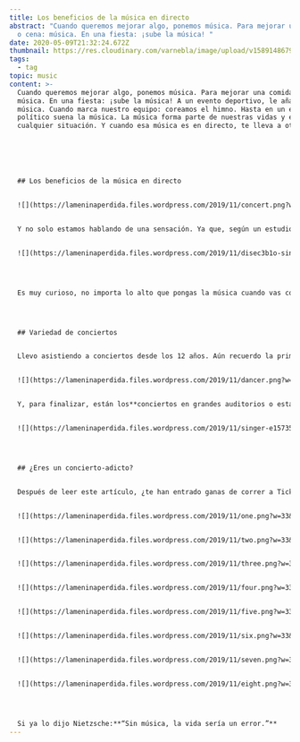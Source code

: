 ```yaml
---
title: Los beneficios de la música en directo
abstract: "Cuando queremos mejorar algo, ponemos música. Para mejorar una comida
  o cena: música. En una fiesta: ¡sube la música! "
date: 2020-05-09T21:32:24.672Z
thumbnail: https://res.cloudinary.com/varnebla/image/upload/v1589148679/audience-868074_1280_zge3nt.jpg
tags:
  - tag
topic: music
content: >-
  Cuando queremos mejorar algo, ponemos música. Para mejorar una comida o cena:
  música. En una fiesta: ¡sube la música! A un evento deportivo, le añadimos
  música. Cuando marca nuestro equipo: coreamos el himno. Hasta en un encuentro
  político suena la música. La música forma parte de nuestras vidas y enriquece
  cualquier situación. Y cuando esa música es en directo, te lleva a otro nivel.






  ## Los beneficios de la música en directo


  ![](https://lameninaperdida.files.wordpress.com/2019/11/concert.png?w=101&h=101)La música en directo tiene algo difícil de describir que empieza mucho antes de la asistencia al concierto, mucho antes de estar en la cola y mucho antes de, tan si quiera, comprar las entradas. Esa emoción, ese “no sé qué que qué se yo” empieza en el momento en que escuchas la primera canción del que, sin saberlo, se convertirá en tu grupo favorito. No recuerdas lo que sentiste la primera vez que los escuchaste, pero, sin saberlo, desde ese momento**has querido cantar sus canciones en las primeras filas de todos sus conciertos**.


  Y no solo estamos hablando de una sensación. Ya que, según un estudio de la Universidad de Deakin (Australia), ir a conciertos te hace más feliz. Para “[If you’re happy and you know it: Music engagement and subjective wellbeing](https://journals.sagepub.com/doi/10.1177/0305735616659552)”, que es el nombre del estudio, se entrevistó a más de 1000 personas y se demostró que aquellos que asisten a conciertos tienen**un nivel de satisfacción mayor en su vida**.


  ![](https://lameninaperdida.files.wordpress.com/2019/11/disec3b1o-sin-tc3adtulo.png?w=539&h=539)




  Es muy curioso, no importa lo alto que pongas la música cuando vas conduciendo (y cantas como si te estuvieras jugando tu estancia en la Academia), nada se compara a la sensación de escuchar las voces de miles de personas cantando contigo, marcando el ritmo con los pies y levantando los brazos al cielo mientras el grupo está tocando sobre el escenario.




  ## Variedad de conciertos


  Llevo asistiendo a conciertos desde los 12 años. Aún recuerdo la primera vez que fui a uno: era verano y fue en la playa. Se trataba del**típico concierto gratuito**que el Ayuntamiento organiza para dar vida a la ciudad en verano, donde el cantante es alguien que quiere volver a estar en el panorama musical. Es pensar en aquellos conciertos y me veo a mi subida a los hombros de mi madre, a quien no le importaba pasarse el día siguiente con dolor de espalda: lo importante era que yo disfrutara al máximo del espectáculo. Les siguieron los**conciertos de la Fiesta Mayor**de mi ciudad, donde el presupuesto era algo más elevado y el cantante incluso aún sonaba en la radio. Recuerdo con cariño esos primeros conciertos, donde lo que importaba era dejarte la voz con tus amigos aunque no conocieras la canción y, una vez acabado, llamada a tus padres para pedirles que, por favor, te dejaran una horita más para poder ir a la feria.


  ![](https://lameninaperdida.files.wordpress.com/2019/11/dancer.png?w=118&h=118)En verano, visita obligada al pueblo, donde el**momento álgido de las fiestas patronales**eran las tres noches de concierto, protagonizados por orquestas con nombres como “Orquesta Pecado” o “Tentación”. Hay que ponerse en contexto: son las fiestas de tu pueblo, vuelves a ver a la familia y te reencuentras con amigos que solo ves de año en año. El plan mejor para tu noche es pedir una cerveza en la barra y bailar toda la noche los “temazos de una vida”, no faltan: Amaral, Paquito el Chocolatero, Estopa, Fito y Fitipaldis e, incluso, algunas orquestas se arrancan con el reaggeton más actual. Seguramente todos aquellos que tenéis un pueblo al que volvéis cada año os habéis visualizado en medio de la plaza dándolo todo mientras, de fondo, el sol empieza a despuntar.


  Y, para finalizar, están los**conciertos en grandes auditorios o estadios de fútbol**. Esos conciertos para los que vas ahorrando durante meses, porque no podrías permitirte perdértelos. En mi caso, he tenido el placer de ver a[Coldplay](https://www.youtube.com/watch?v=0MXiBqgqDeI)tocando en el Estadio Olímpico Lluís Companys (mayo 2016) y a[Foo Fighters en el Lollapalooza](https://www.youtube.com/watch?v=QlK3lGFsEgQ)de Berlín (septiembre 2017). También he asistido en tres ocasiones al Palau Sant Jordi de Barcelona para ver tocar a[Fito y Fitipaldis](https://www.youtube.com/watch?v=m3acmB888SY)(en 2010, 2014 y 2018). En ese mismo recinto, he visto dos veces a[Pablo Alborán](https://www.youtube.com/watch?v=JVfHQ6705EE)(en 2015 y 2018) junto a mi madre, mi amiga de la infancia Paqui y su madre. Estos conciertos los recuerdo con muchísimo cariño, porque**son momentos que atesoras siempre**: compartir una de tus grandes aficiones con personas a las que quieres tanto.


  ![](https://lameninaperdida.files.wordpress.com/2019/11/singer-e1573595770692.png?w=120&h=120)Pero, sin lugar a dudas, el año que más activa he estado en el panorama conciertos ha sido este último, ya que desde abril he asistido a 3 festivales: el**Cruïlla Primavera**del Poble Espanyol de Barcelona, el**Music Port Fest**en Puerto de Sagunto y el**Marenostrum Castle Park**en Fuengirola. Y, en todas las ocasiones, ha sido con la principal motivación de ver en directo a[IZAL](https://www.youtube.com/watch?v=gnTENXZc1jU&t=231s). De hecho, tanto en Barcelona como en Fuengirola, era entrada a concierto único. En el caso de P. de Sagunto, además de disfrutar como nunca de IZAL, pude escuchar en directo a grupos y cantantes que no conocía, como Carlos Sadness o Miss Cafeína, y pude volver a ver a Rayden, a quien había visto tocar en una pequeña sala de Barcelona hace años.**Próximamente**os hablaré de estos festivales: ubicación, organización, ambiente… ¡y os daré consejos por si estáis pensando asistir en futuras ediciones!




  ## ¿Eres un concierto-adicto?


  Después de leer este artículo, ¿te han entrado ganas de correr a Ticketmaster y ver la oferta de conciertos actual? ¿Has revivido el último concierto en el que te dejaste la voz y te mueres de ganas de repetir? ¿Quieres saber si tú también eres un fanático de los conciertos? Si te sientes identificado al menos con 5 de estas afirmaciones, no lo dudes,**¡ERES FAN!**


  ![](https://lameninaperdida.files.wordpress.com/2019/11/one.png?w=33&h=33)Cuando sospechas que tu grupo favorito va a anunciar una nueva gira, lo sigues en todas las RRSS (hasta activas las notificaciones![🔔](https://s0.wp.com/wp-content/mu-plugins/wpcom-smileys/twemoji/2/svg/1f514.svg)), atento al momento en el que anuncien el inicio de la venta de entradas.


  ![](https://lameninaperdida.files.wordpress.com/2019/11/two.png?w=33&h=33)Media hora antes de la venta, tú estás bien preparado en el portal de compra de entradas con, al menos, dos dispositivos![💻](https://s0.wp.com/wp-content/mu-plugins/wpcom-smileys/twemoji/2/svg/1f4bb.svg)![📱](https://s0.wp.com/wp-content/mu-plugins/wpcom-smileys/twemoji/2/svg/1f4f1.svg), no vaya a ser que uno se te cuelgue y te quedes sin tus ansiadas entradas.


  ![](https://lameninaperdida.files.wordpress.com/2019/11/three.png?w=33&h=33)Los meses antes al concierto escuchas mil veces todas las canciones![🎶](https://s0.wp.com/wp-content/mu-plugins/wpcom-smileys/twemoji/2/svg/1f3b6.svg). En ocasiones, el resto de grupos dejan de existir para ti, la concentración está claramente dirigida a ser el fan nº 1.


  ![](https://lameninaperdida.files.wordpress.com/2019/11/four.png?w=33&h=33)Tienes una cuenta atrás bien presente y, a medida que se acerca la fecha, sufres por cualquier imprevisto![🤷🏻‍♂️](https://s0.wp.com/wp-content/mu-plugins/wpcom-smileys/twemoji/2/svg/1f937-1f3fb-200d-2642-fe0f.svg)que pueda llevar a la cancelación del concierto/festival.


  ![](https://lameninaperdida.files.wordpress.com/2019/11/five.png?w=33&h=33)Durante el concierto, te molesta ver que la gente de tu alrededor no baila![👯‍♀️](https://s0.wp.com/wp-content/mu-plugins/wpcom-smileys/twemoji/2/svg/1f46f-200d-2640-fe0f.svg)y, lo que es peor, ¡que solo se sabe una canción!


  ![](https://lameninaperdida.files.wordpress.com/2019/11/six.png?w=33&h=33)Has asistido a conciertos en salas pequeñas, grandes auditorios o incluso en estadios de fútbol, y sabes encontrar matices que te hacen apreciar cada uno de los lugares de forma especial![💕](https://s0.wp.com/wp-content/mu-plugins/wpcom-smileys/twemoji/2/svg/1f495.svg).


  ![](https://lameninaperdida.files.wordpress.com/2019/11/seven.png?w=34&h=34)Te molesta lo caras que son a veces las entradas![🤑](https://s0.wp.com/wp-content/mu-plugins/wpcom-smileys/twemoji/2/svg/1f911.svg), pero prefieres dejar de disfrutar de otras cosas e invertir el dinero en la experiencia concierto, incluso aunque ya hayas ido a ver a ese grupo/cantante.


  ![](https://lameninaperdida.files.wordpress.com/2019/11/eight.png?w=33&h=33)Tus amigos no tienen que avisarte de que tu grupo favorito ha sacado nueva fecha de concierto porque saben, con total seguridad, que ya hace semanas que tienes las entradas compradas![🎟](https://s0.wp.com/wp-content/mu-plugins/wpcom-smileys/twemoji/2/svg/1f39f.svg)![🎤](https://s0.wp.com/wp-content/mu-plugins/wpcom-smileys/twemoji/2/svg/1f3a4.svg).




  Si ya lo dijo Nietzsche:**“Sin música, la vida sería un error.”**
---
```

